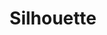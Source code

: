 ---
title: 'Silhouette'
pubDate: 2025-05-19
description: 'Olivia walking across the mouth of a tunnel in front of Eleanor taking a picture of Isabelle'
camera: 'Nikon D3100'
image:
    url: '../../assets/photos/tunnel.jpg'
    alt: 'Silhouette of girl walking in tunnel'
tags: []
---